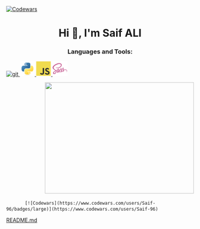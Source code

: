  [![Codewars](https://www.codewars.com/users/Hachemi/badges/large)](https://www.codewars.com/users/Hachemi)
<h1 align="center">Hi 👋, I'm Saif ALI</h1>

<h3 align="center">Languages and Tools:</h3>

<p align="left"> 
  <a href="https://git-scm.com/" target="_blank" rel="noreferrer"> <img src="https://www.vectorlogo.zone/logos/git-scm/git-scm-icon.svg" alt="git" width="40" height="40"/> </a> 
    <a href="https://www.python.org" target="_blank" rel="noreferrer"> <img src="https://raw.githubusercontent.com/devicons/devicon/master/icons/python/python-original.svg" alt="python" width="40" height="40"/> </a> 
  <a href="https://developer.mozilla.org/en-US/docs/Web/JavaScript" target="_blank" rel="noreferrer"> <img src="https://raw.githubusercontent.com/devicons/devicon/master/icons/javascript/javascript-original.svg" alt="javascript" width="40" height="40"/> </a> <a href="https://sass-lang.com" target="_blank" rel="noreferrer"> <img src="https://raw.githubusercontent.com/devicons/devicon/master/icons/sass/sass-original.svg" alt="sass" width="40" height="40"/> </a> </p>
 <p align="right">
           <img src="https://www.essa-dakar.com/image/course/1704016324424836.gif" width="400" height="300"/> 
           </p>
           
           [![Codewars](https://www.codewars.com/users/Saif-96/badges/large)](https://www.codewars.com/users/Saif-96)
          
[README.md](https://github.com/Saif96-max/Saif96-max/files/11686087/README.md)





